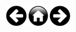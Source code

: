 [![Вернуться назад](./assets/button_back.png)](./add.md)[![На главную](./assets/button_home.png)](./readme.md)[![Вперед](./assets/button_forward.png)](./clone.md) 

